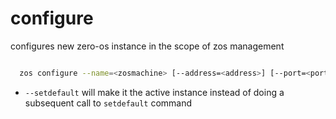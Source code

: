 # configure

configures new zero-os instance in the scope of zos management

```bash

  zos configure --name=<zosmachine> [--address=<address>] [--port=<port>] [--sshkey=<sshkey>] [--setdefault]

```
- `--setdefault` will make it the active instance instead of doing a subsequent call to `setdefault` command